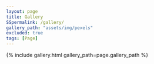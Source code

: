 ```yaml
---
layout: page
title: Gallery
SSpermalink: /gallery/
gallery_path: "assets/img/pexels"
excluded: true
tags: [Page]
---
```

{% include gallery.html gallery_path=page.gallery_path %}

